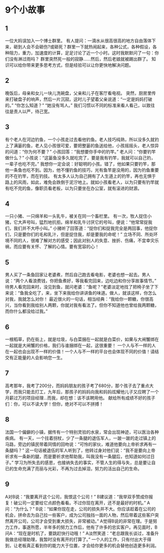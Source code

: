 # 9个小故事

## 1

一位大妈误加入一个博士群里。
有人提问：一滴水从很高很高的地方自由落体下来，砸到人会不会砸伤?或砸死？群里一下就热闹起来，各种公式，各种假设，各种阻力，重力，加速度的计算，足足讨论了近一个小时。这时我默默问了一句：你们没有淋过雨吗？
群里突然死一般的寂静……然后，然后老娘就被踢出群了。
知识可以给你带来更多思考方式，但是经验可以让你更快地解决问题。

## 2

晚饭后，母亲和女儿一块儿洗碗盘，父亲和儿子在客厅看电视。
突然，厨房里传来打破盘子的响声，然后一片沉寂。这时儿子望着父亲说道：“一定是妈妈打破的。”
“你怎么知道？”
“她没有骂人。”
我们习惯以不同的标准来看人看己，以致往往是责人以严，待己宽。

## 3

有个老人在河边钓鱼，一个小孩走过去看他钓鱼。老人技巧纯熟，所以没多久就钓上了满篓的鱼，老人见小孩很可爱，要把整篓的鱼送给他，小孩摇摇头，老人惊异的问道：“你为何不要？”
小孩回答：“我想要你手中的钓竿。”
老人问：“你要钓竿做什么？”
小孩说：“这篓鱼没多久就吃完了，要是我有钓竿，我就可以自己钓，一辈子也吃不完。”
我想你一定会说：好聪明的小孩。错了，他如果只要钓竿，那他一条鱼也吃不到。因为，他不懂钓鱼的技巧，光有鱼竿是没用的，因为钓鱼重要的不在钓竿，而在钓技。
有太多人认为自己拥有了人生道上的钓竿，再也无惧于路上的风雨，如此，难免会跌倒于泥泞地上。就如小孩看老人，以为只要有钓竿就有吃不完的鱼，像职员看老板，以为只要坐在办公室，就有滚进的财源。

## 4

一只小猪、一只绵羊和一头乳牛，被关在同一个畜栏里。
有一次，牧人捉住小猪，它大声号叫，猛烈地抗拒。绵羊和乳牛讨厌它的号叫，便说：“他常常捉我们，我们并不大呼小叫。”
小猪听了回答道：“捉你们和捉我完全是两回事，他捉你们，只是要你们的毛和乳汁，但是捉住我，却是要我的命呢！”
立场不同、所处环境不同的人，很难了解对方的感受；因此对别人的失意、挫折、伤痛，不宜幸灾乐祸，而应要有关怀、了解的心情。要有宽容的心！

## 5

男人买了一条鱼回家让老婆煮，然后自己跑去看电影，老婆也想一起去。男人说：“两个人看浪费钱，你把鱼煮好，等我看完回来，边吃边和你分享故事情节。”
待男人看完回来时，没见到鱼，就问老婆：“鱼呢？”老婆淡定地找了把椅子坐了下来说：“鱼我全吃了，来，坐下来我给你讲讲鱼的味道。做人，就该这样，你怎么对我，我就怎么对你！
最近很火的一句话，相当经典：“我给你一颗糖，你很高兴，当你看到我给别人两颗，你就对我有看法了。但你不知道他也曾给我两颗糖，而你什么都没给过我。”

## 6

一根稻草，扔在街上，就是垃圾，与白菜捆在一起就是白菜价，如果与大闸蟹绑在一起就是大闸蟹的价格，我们与谁捆绑在一起，这很重要！
一个人与不一样的人在一起也会出现不一样的价值！一个人与不一样的平台也会体现不同的价值！请结交有正能量的人会影响您一生。

## 7

高考那年，我考了200分，而妈妈朋友的孩子考了680分，那个孩子去了重点大学，而我只能去打工，九年后，那孩子的妈妈向我和妈妈炫耀他儿子又应聘了一个月薪过万的项目经理…而我，却在想：该不该聘用他。
献给所有成绩不好的孩子们：你，可以不读大学！但你，绝对不可以不拼搏！

## 8

法国一个偏僻的小镇，据传有一个特别灵验的水泉，常会出现神迹，可以医治各种疾病。
有一天，一个拄着拐杖，少了一条腿的退伍军人，一跛一跛的走过镇上的马路，旁边的镇民带着同情的回吻说：“可怜的家伙，难道他要向上帝祈求再有一条腿吗？”
这一句话被退伍的军人听到了，他转过身对他们说：“我不是要向上帝祈求有一条新的腿，而是要祈求他帮助我，叫我没有一条腿后，也知道如何过日子。”
学习为所失去的感恩，也接纳失去的事实，不管人生的得与失，总是要让自已的生命充满了亮丽与光彩，不再为过去掉泪，努力的活出自己的生命。

## 9

A对B说：“我要离开这个公司，我恨这个公司！”
B建议道：“我举双手赞成你报复！破公司一定要给它点颜色看看。不过你现在离开，还不是最好的时机。”
A问：“为什么？” B说：“如果你现在走，公司的损失并不大。你应该趁着在公司的机会，拼命去为自己拉一些客户，成为公司独挡一面的人物，然后带着这些客户突然离开公司，公司才会受到重大损失，非常被动。”
A觉得B说的非常在理。于是努力工作，事遂所愿，半年多的努力工作后，他有了许多的忠实客户。再见面时，B问A：“现在是时机了，要跳赶快行动哦！”
A淡然笑道：“老总跟我长谈过，准备升我做总经理助理，我暂时没有离开的打算了。”
一个人的工作，只有付出大于得到，让老板真正看到你的能力大于位置，才会给你更多的机会替他创造更多利润。


